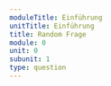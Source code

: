 ```yaml
---
moduleTitle: Einführung
unitTitle: Einführung
title: Random Frage
module: 0
unit: 0
subunit: 1
type: question
---
```


<!-- <orderquestion question="Bring folgende Begriffe in die richtige Reihenfolge."></orderquestion> -->
